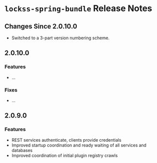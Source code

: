 # `lockss-spring-bundle` Release Notes

## Changes Since 2.0.10.0

*   Switched to a 3-part version numbering scheme.

## 2.0.10.0

### Features

*   ...

### Fixes

*   ...

## 2.0.9.0

### Features

*   REST services authenticate, clients provide credentials
*   Improved startup coordination and ready waiting of all services and databases
*   Improved coordination of initial plugin registry crawls
